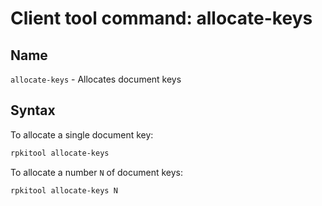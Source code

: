 ﻿# Client tool command: **allocate-keys**

## Name

`allocate-keys` - Allocates document keys

## Syntax

To allocate a single document key:

```sh
rpkitool allocate-keys
```

To allocate a number `N` of document keys:

```sh
rpkitool allocate-keys N
```
